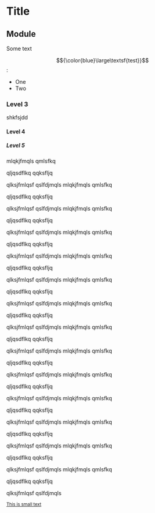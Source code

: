 # Title

## Module

Some text

$${\color{blue}\large\textsf{test}}$$:
- One
- Two
### Level 3
shkfsjdd

####  Level 4

##### Level 5
mlqkjfmqls
qmlsfkq

qljqsdflkq
qqksfljq

qlksjfmlqsf
qslfdjmqls
mlqkjfmqls
qmlsfkq

qljqsdflkq
qqksfljq

qlksjfmlqsf
qslfdjmqls
mlqkjfmqls
qmlsfkq

qljqsdflkq
qqksfljq

qlksjfmlqsf
qslfdjmqls
mlqkjfmqls
qmlsfkq

qljqsdflkq
qqksfljq

qlksjfmlqsf
qslfdjmqls
mlqkjfmqls
qmlsfkq

qljqsdflkq
qqksfljq

qlksjfmlqsf
qslfdjmqls
mlqkjfmqls
qmlsfkq

qljqsdflkq
qqksfljq

qlksjfmlqsf
qslfdjmqls
mlqkjfmqls
qmlsfkq

qljqsdflkq
qqksfljq

qlksjfmlqsf
qslfdjmqls
mlqkjfmqls
qmlsfkq

qljqsdflkq
qqksfljq

qlksjfmlqsf
qslfdjmqls
mlqkjfmqls
qmlsfkq

qljqsdflkq
qqksfljq

qlksjfmlqsf
qslfdjmqls
mlqkjfmqls
qmlsfkq

qljqsdflkq
qqksfljq

qlksjfmlqsf
qslfdjmqls
mlqkjfmqls
qmlsfkq

qljqsdflkq
qqksfljq

qlksjfmlqsf
qslfdjmqls
mlqkjfmqls
qmlsfkq

qljqsdflkq
qqksfljq

qlksjfmlqsf
qslfdjmqls
mlqkjfmqls
qmlsfkq

qljqsdflkq
qqksfljq

qlksjfmlqsf
qslfdjmqls
mlqkjfmqls
qmlsfkq

qljqsdflkq
qqksfljq

qlksjfmlqsf
qslfdjmqls

<sub>[This is small text](#title)</sub>
